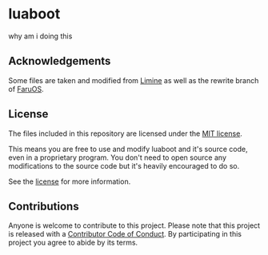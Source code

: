 # luaboot
why am i doing this

## Acknowledgements
Some files are taken and modified from [Limine](https://github.com/limine-bootloader/limine) as well as the rewrite branch of [FaruOS](https://github.com/leap0x7b/faruos/tree/rewrite).

## License
The files included in this repository are licensed under the [MIT license](https://opensource.org/licenses/MIT).

This means you are free to use and modify luaboot and it's source code, even in a proprietary program. You don't need to open source any modifications to the source code but it's heavily encouraged to do so.

See the [license](LICENSE) for more information.

## Contributions
Anyone is welcome to contribute to this project. Please note that this project is released with a [Contributor Code of Conduct](CODE_OF_CONDUCT.md). By participating in this project you agree to abide by its terms.